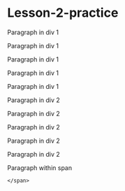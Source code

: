 # Lesson-2-practice
<!DOCTYPE html>
<html lang="en">

<head>
  <meta charset="utf-8" />
  <meta http-equiv="X-UA-Compatible" content="IE=edge">
  <title>CSS Combinators</title>
  <meta name="viewport" content="width=device-width, initial-scale=1">
  
  <link rel = "stylesheet" type="text/css" media="screen" href="reset.css">
  <link rel = "stylesheet" href="Lesson2index.css"/>
</head>

<body>

  
  <div id = div1 >
    <p>Paragraph in div 1</p>
    <p>Paragraph in div 1</p>
    <p>Paragraph in div 1</p>
    <p>Paragraph in div 1</p>
    <p>Paragraph in div 1</p>
  </div>


  
  <div id = div2>
    <p>Paragraph in div 2</p>
    <p>Paragraph in div 2</p>
    <p>Paragraph in div 2</p>
    <p>Paragraph in div 2</p>
    <p>Paragraph in div 2</p>
    
   <span>
     <p>Paragraph within span</p>

    </span>
  </div>

</body>

</html>